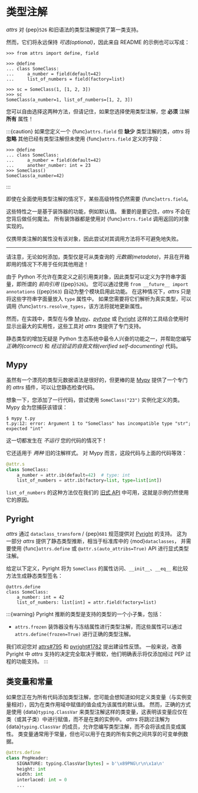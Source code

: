 # 类型注解

*attrs* 对 {pep}`526` 和旧语法的类型注解提供了第一类支持。

然而，它们将永远保持 *可选(optional)*，因此来自 README 的示例也可以写成：

```{doctest}
>>> from attrs import define, field

>>> @define
... class SomeClass:
...     a_number = field(default=42)
...     list_of_numbers = field(factory=list)

>>> sc = SomeClass(1, [1, 2, 3])
>>> sc
SomeClass(a_number=1, list_of_numbers=[1, 2, 3])
```

您可以自由选择这两种方法，但请记住，如果您选择使用类型注解，您 **必须** 注解 **所有** 属性！

:::{caution}
如果您定义一个 {func}`attrs.field` 但 **缺少** 类型注解的类，*attrs* 将 **忽略** 其他已经有类型注解但未使用 {func}`attrs.field` 定义的字段：

```{doctest}
>>> @define
... class SomeClass:
...     a_number = field(default=42)
...     another_number: int = 23
>>> SomeClass()
SomeClass(a_number=42)
```
:::

即使在全面使用类型注解的情况下，某些高级特性仍然需要 {func}`attrs.field`。

这些特性之一是基于装饰器的功能，例如默认值。
重要的是要记住，*attrs* 不会在您背后做任何魔法。
所有装饰器都是使用对 {func}`attrs.field` 调用返回的对象实现的。

仅携带类注解的属性没有该对象，因此尝试对其调用方法将不可避免地失败。

---

请注意，无论如何添加，类型仅是可从类查询的 *元数据(metadata)*，并且在开箱即用的情况下不用于任何其他用途！

由于 Python 不允许在类定义之前引用类对象，因此类型可以定义为字符串字面量，即所谓的 *前向引用* ({pep}`526`)。
您可以通过使用 `from __future__ import annotations` ({pep}`563`) 自动为整个模块启用此功能。
在这种情况下，*attrs* 只是将这些字符串字面量放入 `type` 属性中。
如果您需要将它们解析为真实类型，可以调用 {func}`attrs.resolve_types`，该方法将就地更新属性。

然而，在实践中，类型在与像 [Mypy]、[*pytype*] 或 [Pyright] 这样的工具结合使用时显示出最大的实用性，这些工具对 *attrs* 类提供了专门支持。

静态类型的增加无疑是 Python 生态系统中最令人兴奋的功能之一，并帮助您编写 *正确的(correct)* 和 *经过验证的自我文档(verified self-documenting)* 代码。


## Mypy

虽然有一个漂亮的类型元数据语法是很好的，但更棒的是 [Mypy] 提供了一个专门的 *attrs* 插件，可以让您静态检查代码。

想象一下，您添加了一行代码，尝试使用 `SomeClass("23")` 实例化定义的类。
Mypy 会为您捕获该错误：

```console
$ mypy t.py
t.py:12: error: Argument 1 to "SomeClass" has incompatible type "str"; expected "int"
```

这一切都发生在 *不运行* 您的代码的情况下！

它还适用于 *两种* 旧的注解样式。
对 Mypy 而言，这段代码与上面的代码等效：

```python
@attr.s
class SomeClass:
    a_number = attr.ib(default=42)  # type: int
    list_of_numbers = attr.ib(factory=list, type=list[int])
```

`list_of_numbers` 的这种方法仅在我们的 [旧式 API](names.md) 中可用，这就是示例仍然使用它的原因。

## Pyright

*attrs* 通过 `dataclass_transform` / {pep}`681` 规范提供对 [Pyright] 的支持。
这为一部分 *attrs* 提供了静态类型推断，相当于标准库中的 {mod}`dataclasses`，
并需要使用 {func}`attrs.define` 或 `@attr.s(auto_attribs=True)` API 进行显式类型注解。

给定以下定义，Pyright 将为 `SomeClass` 的属性访问、`__init__`、`__eq__` 和比较方法生成静态类型签名：

```
@attrs.define
class SomeClass:
    a_number: int = 42
    list_of_numbers: list[int] = attr.field(factory=list)
```

:::{warning}
Pyright 推断的类型是支持的类型的一个小子集，包括：

- `attrs.frozen` 装饰器没有与冻结属性进行类型注解，而这些属性可以通过 `attrs.define(frozen=True)` 进行正确的类型注解。

我们欢迎您对 [attrs#795](https://github.com/python-attrs/attrs/issues/795) 和 [pyright#1782](https://github.com/microsoft/pyright/discussions/1782) 提出建设性反馈。
一般来说，改善 Pyright 中 *attrs* 支持的决定完全取决于微软，他们明确表示将仅添加经过 PEP 过程的功能支持。
:::


## 类变量和常量

如果您正在为所有代码添加类型注解，您可能会想知道如何定义类变量（与实例变量相对），因为在类作用域中赋值的值会成为该属性的默认值。
然而，正确的方式是使用 {data}`typing.ClassVar` 来类型注解这样的类变量，这表明该变量应仅在类（或其子类）中进行赋值，而不是在类的实例中。
*attrs* 将跳过注解为 {data}`typing.ClassVar` 的成员，允许您编写类型注解，而不会将该成员变成属性。
类变量通常用于常量，但也可以用于在类的所有实例之间共享的可变单例数据。

```python
@attrs.define
class PngHeader:
    SIGNATURE: typing.ClassVar[bytes] = b'\x89PNG\r\n\x1a\n'
    height: int
    width: int
    interlaced: int = 0
    ...
```

[Mypy]: http://mypy-lang.org
[Pyright]: https://github.com/microsoft/pyright
[*pytype*]: https://google.github.io/pytype/
